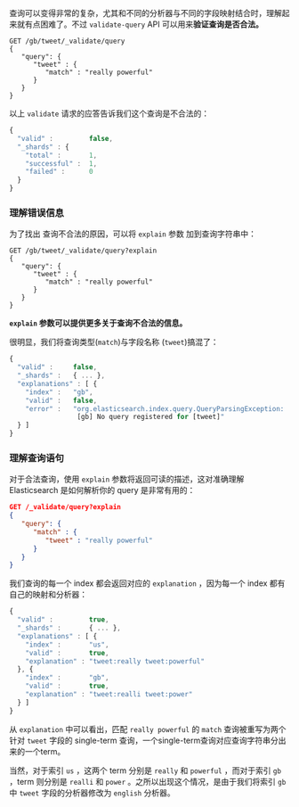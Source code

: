 查询可以变得非常的复杂，尤其和不同的分析器与不同的字段映射结合时，理解起来就有点困难了。不过 `validate-query` API 可以用来**验证查询是否合法。**

```sense
GET /gb/tweet/_validate/query
{
   "query": {
      "tweet" : {
         "match" : "really powerful"
      }
   }
}
```



以上 `validate` 请求的应答告诉我们这个查询是不合法的：

```js
{
  "valid" :         false,
  "_shards" : {
    "total" :       1,
    "successful" :  1,
    "failed" :      0
  }
}
```



### 理解错误信息

为了找出 查询不合法的原因，可以将 `explain` 参数 加到查询字符串中：

```sense
GET /gb/tweet/_validate/query?explain 
{
   "query": {
      "tweet" : {
         "match" : "really powerful"
      }
   }
}
```

**`explain` 参数可以提供更多关于查询不合法的信息。**

很明显，我们将查询类型(`match`)与字段名称 (`tweet`)搞混了：

```js
{
  "valid" :     false,
  "_shards" :   { ... },
  "explanations" : [ {
    "index" :   "gb",
    "valid" :   false,
    "error" :   "org.elasticsearch.index.query.QueryParsingException:
                 [gb] No query registered for [tweet]"
  } ]
}
```

### 理解查询语句

对于合法查询，使用 `explain` 参数将返回可读的描述，这对准确理解 Elasticsearch 是如何解析你的 query 是非常有用的：

```json
GET /_validate/query?explain
{
   "query": {
      "match" : {
         "tweet" : "really powerful"
      }
   }
}
```



我们查询的每一个 index 都会返回对应的 `explanation` ，因为每一个 index 都有自己的映射和分析器：

```js
{
  "valid" :         true,
  "_shards" :       { ... },
  "explanations" : [ {
    "index" :       "us",
    "valid" :       true,
    "explanation" : "tweet:really tweet:powerful"
  }, {
    "index" :       "gb",
    "valid" :       true,
    "explanation" : "tweet:realli tweet:power"
  } ]
}
```

从 `explanation` 中可以看出，匹配 `really powerful` 的 `match` 查询被重写为两个针对 `tweet` 字段的 single-term 查询，一个single-term查询对应查询字符串分出来的一个term。

当然，对于索引 `us` ，这两个 term 分别是 `really` 和 `powerful` ，而对于索引 `gb` ，term 则分别是 `realli` 和 `power` 。之所以出现这个情况，是由于我们将索引 `gb` 中 `tweet` 字段的分析器修改为 `english` 分析器。	

